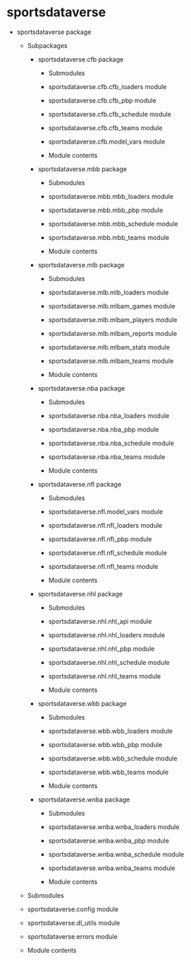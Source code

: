# sportsdataverse


* sportsdataverse package


    * Subpackages


        * sportsdataverse.cfb package


            * Submodules


            * sportsdataverse.cfb.cfb_loaders module


            * sportsdataverse.cfb.cfb_pbp module


            * sportsdataverse.cfb.cfb_schedule module


            * sportsdataverse.cfb.cfb_teams module


            * sportsdataverse.cfb.model_vars module


            * Module contents


        * sportsdataverse.mbb package


            * Submodules


            * sportsdataverse.mbb.mbb_loaders module


            * sportsdataverse.mbb.mbb_pbp module


            * sportsdataverse.mbb.mbb_schedule module


            * sportsdataverse.mbb.mbb_teams module


            * Module contents


        * sportsdataverse.mlb package


            * Submodules


            * sportsdataverse.mlb.mlb_loaders module


            * sportsdataverse.mlb.mlbam_games module


            * sportsdataverse.mlb.mlbam_players module


            * sportsdataverse.mlb.mlbam_reports module


            * sportsdataverse.mlb.mlbam_stats module


            * sportsdataverse.mlb.mlbam_teams module


            * Module contents


        * sportsdataverse.nba package


            * Submodules


            * sportsdataverse.nba.nba_loaders module


            * sportsdataverse.nba.nba_pbp module


            * sportsdataverse.nba.nba_schedule module


            * sportsdataverse.nba.nba_teams module


            * Module contents


        * sportsdataverse.nfl package


            * Submodules


            * sportsdataverse.nfl.model_vars module


            * sportsdataverse.nfl.nfl_loaders module


            * sportsdataverse.nfl.nfl_pbp module


            * sportsdataverse.nfl.nfl_schedule module


            * sportsdataverse.nfl.nfl_teams module


            * Module contents


        * sportsdataverse.nhl package


            * Submodules


            * sportsdataverse.nhl.nhl_api module


            * sportsdataverse.nhl.nhl_loaders module


            * sportsdataverse.nhl.nhl_pbp module


            * sportsdataverse.nhl.nhl_schedule module


            * sportsdataverse.nhl.nhl_teams module


            * Module contents


        * sportsdataverse.wbb package


            * Submodules


            * sportsdataverse.wbb.wbb_loaders module


            * sportsdataverse.wbb.wbb_pbp module


            * sportsdataverse.wbb.wbb_schedule module


            * sportsdataverse.wbb.wbb_teams module


            * Module contents


        * sportsdataverse.wnba package


            * Submodules


            * sportsdataverse.wnba.wnba_loaders module


            * sportsdataverse.wnba.wnba_pbp module


            * sportsdataverse.wnba.wnba_schedule module


            * sportsdataverse.wnba.wnba_teams module


            * Module contents


    * Submodules


    * sportsdataverse.config module


    * sportsdataverse.dl_utils module


    * sportsdataverse.errors module


    * Module contents

